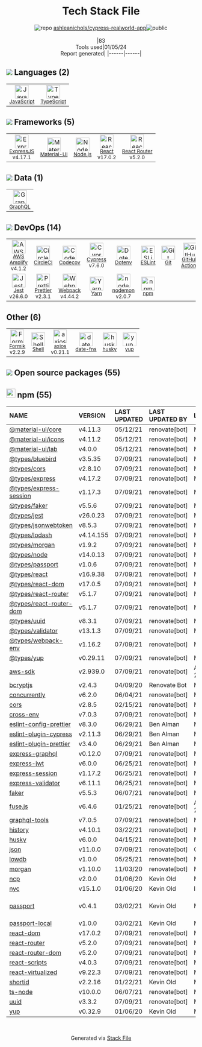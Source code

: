 <!--
&lt;--- Readme.md Snippet without images Start ---&gt;
## Tech Stack
ashleanichols/cypress-realworld-app is built on the following main stack:

- [CircleCI](https://circleci.com/) – Continuous Integration
- [Jest](http://facebook.github.io/jest/) – Javascript Testing Framework
- [Node.js](http://nodejs.org/) – Frameworks (Full Stack)
- [React](https://reactjs.org/) – Javascript UI Libraries
- [ExpressJS](http://expressjs.com/) – Microframeworks (Backend)
- [JavaScript](https://developer.mozilla.org/en-US/docs/Web/JavaScript) – Languages
- [TypeScript](http://www.typescriptlang.org) – Languages
- [Webpack](http://webpack.js.org) – JS Build Tools / JS Task Runners
- [Material-UI](https://github.com/mui/material-ui) – Front-End Frameworks
- [Codecov](https://codecov.io/) – Code Coverage
- [ESLint](http://eslint.org/) – Code Review
- [React Router](https://github.com/rackt/react-router) – JavaScript Framework Components
- [GraphQL](http://graphql.org/) – Query Languages
- [Shell](https://en.wikipedia.org/wiki/Shell_script) – Shells
- [axios](https://github.com/mzabriskie/axios) – Javascript Utilities & Libraries
- [nodemon](http://nodemon.io/) – node.js Application Monitoring
- [Yarn](https://yarnpkg.com/) – Front End Package Manager
- [Prettier](https://prettier.io/) – Code Review
- [AWS Amplify](https://github.com/aws/aws-amplify) – AWS Tools
- [Formik](https://jaredpalmer.com/formik/) – Web Forms
- [Cypress](https://www.cypress.io/) – Javascript Testing Framework
- [date-fns](https://date-fns.org/) – Javascript Utilities & Libraries
- [GitHub Actions](https://github.com/features/actions) – Continuous Integration

Full tech stack [here](/techstack.md)

&lt;--- Readme.md Snippet without images End ---&gt;

&lt;--- Readme.md Snippet with images Start ---&gt;
## Tech Stack
ashleanichols/cypress-realworld-app is built on the following main stack:

- <img width='25' height='25' src='https://img.stackshare.io/service/190/CvqrSSFs_400x400.jpg' alt='CircleCI'/> [CircleCI](https://circleci.com/) – Continuous Integration
- <img width='25' height='25' src='https://img.stackshare.io/service/830/jest.png' alt='Jest'/> [Jest](http://facebook.github.io/jest/) – Javascript Testing Framework
- <img width='25' height='25' src='https://img.stackshare.io/service/1011/n1JRsFeB_400x400.png' alt='Node.js'/> [Node.js](http://nodejs.org/) – Frameworks (Full Stack)
- <img width='25' height='25' src='https://img.stackshare.io/service/1020/OYIaJ1KK.png' alt='React'/> [React](https://reactjs.org/) – Javascript UI Libraries
- <img width='25' height='25' src='https://img.stackshare.io/service/1163/hashtag.png' alt='ExpressJS'/> [ExpressJS](http://expressjs.com/) – Microframeworks (Backend)
- <img width='25' height='25' src='https://img.stackshare.io/service/1209/javascript.jpeg' alt='JavaScript'/> [JavaScript](https://developer.mozilla.org/en-US/docs/Web/JavaScript) – Languages
- <img width='25' height='25' src='https://img.stackshare.io/service/1612/bynNY5dJ.jpg' alt='TypeScript'/> [TypeScript](http://www.typescriptlang.org) – Languages
- <img width='25' height='25' src='https://img.stackshare.io/service/1682/IMG_4636.PNG' alt='Webpack'/> [Webpack](http://webpack.js.org) – JS Build Tools / JS Task Runners
- <img width='25' height='25' src='https://img.stackshare.io/service/1904/default_44d81cb9fadbc3688b7e91a6d5217d0ea5358b57.png' alt='Material-UI'/> [Material-UI](https://github.com/mui/material-ui) – Front-End Frameworks
- <img width='25' height='25' src='https://img.stackshare.io/service/2673/Codecov_Mark_Circle_Pink.png' alt='Codecov'/> [Codecov](https://codecov.io/) – Code Coverage
- <img width='25' height='25' src='https://img.stackshare.io/service/3337/Q4L7Jncy.jpg' alt='ESLint'/> [ESLint](http://eslint.org/) – Code Review
- <img width='25' height='25' src='https://img.stackshare.io/service/3350/8261421.png' alt='React Router'/> [React Router](https://github.com/rackt/react-router) – JavaScript Framework Components
- <img width='25' height='25' src='https://img.stackshare.io/service/3820/12972006.png' alt='GraphQL'/> [GraphQL](http://graphql.org/) – Query Languages
- <img width='25' height='25' src='https://img.stackshare.io/service/4631/default_c2062d40130562bdc836c13dbca02d318205a962.png' alt='Shell'/> [Shell](https://en.wikipedia.org/wiki/Shell_script) – Shells
- <img width='25' height='25' src='https://img.stackshare.io/no-img-open-source.png' alt='axios'/> [axios](https://github.com/mzabriskie/axios) – Javascript Utilities & Libraries
- <img width='25' height='25' src='https://img.stackshare.io/service/5577/preview.png' alt='nodemon'/> [nodemon](http://nodemon.io/) – node.js Application Monitoring
- <img width='25' height='25' src='https://img.stackshare.io/service/5848/44mC-kJ3.jpg' alt='Yarn'/> [Yarn](https://yarnpkg.com/) – Front End Package Manager
- <img width='25' height='25' src='https://img.stackshare.io/service/7035/default_66f265943abed56bcdbfca1c866a4261b1fbb063.jpg' alt='Prettier'/> [Prettier](https://prettier.io/) – Code Review
- <img width='25' height='25' src='https://img.stackshare.io/no-img-open-source.png' alt='AWS Amplify'/> [AWS Amplify](https://github.com/aws/aws-amplify) – AWS Tools
- <img width='25' height='25' src='https://img.stackshare.io/service/8846/preview.png' alt='Formik'/> [Formik](https://jaredpalmer.com/formik/) – Web Forms
- <img width='25' height='25' src='https://img.stackshare.io/service/9231/default_66c5c1a197dcd0232e41e4ab6299d119b4e165b3.png' alt='Cypress'/> [Cypress](https://www.cypress.io/) – Javascript Testing Framework
- <img width='25' height='25' src='https://img.stackshare.io/service/10865/default_5551fb8853689f607a2bc0d5a09355d5a3d52bf0.png' alt='date-fns'/> [date-fns](https://date-fns.org/) – Javascript Utilities & Libraries
- <img width='25' height='25' src='https://img.stackshare.io/service/11563/actions.png' alt='GitHub Actions'/> [GitHub Actions](https://github.com/features/actions) – Continuous Integration

Full tech stack [here](/techstack.md)

&lt;--- Readme.md Snippet with images End ---&gt;
-->
<div align="center">

# Tech Stack File
![](https://img.stackshare.io/repo.svg "repo") [ashleanichols/cypress-realworld-app](https://github.com/ashleanichols/cypress-realworld-app)![](https://img.stackshare.io/public_badge.svg "public")
<br/><br/>
|83<br/>Tools used|01/05/24 <br/>Report generated|
|------|------|
</div>

## <img src='https://img.stackshare.io/languages.svg'/> Languages (2)
<table><tr>
  <td align='center'>
  <img width='36' height='36' src='https://img.stackshare.io/service/1209/javascript.jpeg' alt='JavaScript'>
  <br>
  <sub><a href="https://developer.mozilla.org/en-US/docs/Web/JavaScript">JavaScript</a></sub>
  <br>
  <sub></sub>
</td>

<td align='center'>
  <img width='36' height='36' src='https://img.stackshare.io/service/1612/bynNY5dJ.jpg' alt='TypeScript'>
  <br>
  <sub><a href="http://www.typescriptlang.org">TypeScript</a></sub>
  <br>
  <sub></sub>
</td>

</tr>
</table>

## <img src='https://img.stackshare.io/frameworks.svg'/> Frameworks (5)
<table><tr>
  <td align='center'>
  <img width='36' height='36' src='https://img.stackshare.io/service/1163/hashtag.png' alt='ExpressJS'>
  <br>
  <sub><a href="http://expressjs.com/">ExpressJS</a></sub>
  <br>
  <sub>v4.17.1</sub>
</td>

<td align='center'>
  <img width='36' height='36' src='https://img.stackshare.io/service/1904/default_44d81cb9fadbc3688b7e91a6d5217d0ea5358b57.png' alt='Material-UI'>
  <br>
  <sub><a href="https://github.com/mui/material-ui">Material-UI</a></sub>
  <br>
  <sub></sub>
</td>

<td align='center'>
  <img width='36' height='36' src='https://img.stackshare.io/service/1011/n1JRsFeB_400x400.png' alt='Node.js'>
  <br>
  <sub><a href="http://nodejs.org/">Node.js</a></sub>
  <br>
  <sub></sub>
</td>

<td align='center'>
  <img width='36' height='36' src='https://img.stackshare.io/service/1020/OYIaJ1KK.png' alt='React'>
  <br>
  <sub><a href="https://reactjs.org/">React</a></sub>
  <br>
  <sub>v17.0.2</sub>
</td>

<td align='center'>
  <img width='36' height='36' src='https://img.stackshare.io/service/3350/8261421.png' alt='React Router'>
  <br>
  <sub><a href="https://github.com/rackt/react-router">React Router</a></sub>
  <br>
  <sub>v5.2.0</sub>
</td>

</tr>
</table>

## <img src='https://img.stackshare.io/databases.svg'/> Data (1)
<table><tr>
  <td align='center'>
  <img width='36' height='36' src='https://img.stackshare.io/service/3820/12972006.png' alt='GraphQL'>
  <br>
  <sub><a href="http://graphql.org/">GraphQL</a></sub>
  <br>
  <sub></sub>
</td>

</tr>
</table>

## <img src='https://img.stackshare.io/devops.svg'/> DevOps (14)
<table><tr>
  <td align='center'>
  <img width='36' height='36' src='https://img.stackshare.io/no-img-open-source.png' alt='AWS Amplify'>
  <br>
  <sub><a href="https://github.com/aws/aws-amplify">AWS Amplify</a></sub>
  <br>
  <sub>v4.1.2</sub>
</td>

<td align='center'>
  <img width='36' height='36' src='https://img.stackshare.io/service/190/CvqrSSFs_400x400.jpg' alt='CircleCI'>
  <br>
  <sub><a href="https://circleci.com/">CircleCI</a></sub>
  <br>
  <sub></sub>
</td>

<td align='center'>
  <img width='36' height='36' src='https://img.stackshare.io/service/2673/Codecov_Mark_Circle_Pink.png' alt='Codecov'>
  <br>
  <sub><a href="https://codecov.io/">Codecov</a></sub>
  <br>
  <sub></sub>
</td>

<td align='center'>
  <img width='36' height='36' src='https://img.stackshare.io/service/9231/default_66c5c1a197dcd0232e41e4ab6299d119b4e165b3.png' alt='Cypress'>
  <br>
  <sub><a href="https://www.cypress.io/">Cypress</a></sub>
  <br>
  <sub>v7.6.0</sub>
</td>

<td align='center'>
  <img width='36' height='36' src='https://img.stackshare.io/service/8067/default_90dcb1286af7685c68df319c764b80704df1155b.png' alt='Dotenv'>
  <br>
  <sub><a href="https://github.com/motdotla/dotenv">Dotenv</a></sub>
  <br>
  <sub></sub>
</td>

<td align='center'>
  <img width='36' height='36' src='https://img.stackshare.io/service/3337/Q4L7Jncy.jpg' alt='ESLint'>
  <br>
  <sub><a href="http://eslint.org/">ESLint</a></sub>
  <br>
  <sub></sub>
</td>

<td align='center'>
  <img width='36' height='36' src='https://img.stackshare.io/service/1046/git.png' alt='Git'>
  <br>
  <sub><a href="http://git-scm.com/">Git</a></sub>
  <br>
  <sub></sub>
</td>

<td align='center'>
  <img width='36' height='36' src='https://img.stackshare.io/service/11563/actions.png' alt='GitHub Actions'>
  <br>
  <sub><a href="https://github.com/features/actions">GitHub Actions</a></sub>
  <br>
  <sub></sub>
</td>

</tr>
<tr>
  <td align='center'>
  <img width='36' height='36' src='https://img.stackshare.io/service/830/jest.png' alt='Jest'>
  <br>
  <sub><a href="http://facebook.github.io/jest/">Jest</a></sub>
  <br>
  <sub>v26.6.0</sub>
</td>

<td align='center'>
  <img width='36' height='36' src='https://img.stackshare.io/service/7035/default_66f265943abed56bcdbfca1c866a4261b1fbb063.jpg' alt='Prettier'>
  <br>
  <sub><a href="https://prettier.io/">Prettier</a></sub>
  <br>
  <sub>v2.3.1</sub>
</td>

<td align='center'>
  <img width='36' height='36' src='https://img.stackshare.io/service/1682/IMG_4636.PNG' alt='Webpack'>
  <br>
  <sub><a href="http://webpack.js.org">Webpack</a></sub>
  <br>
  <sub>v4.44.2</sub>
</td>

<td align='center'>
  <img width='36' height='36' src='https://img.stackshare.io/service/5848/44mC-kJ3.jpg' alt='Yarn'>
  <br>
  <sub><a href="https://yarnpkg.com/">Yarn</a></sub>
  <br>
  <sub></sub>
</td>

<td align='center'>
  <img width='36' height='36' src='https://img.stackshare.io/service/5577/preview.png' alt='nodemon'>
  <br>
  <sub><a href="http://nodemon.io/">nodemon</a></sub>
  <br>
  <sub>v2.0.7</sub>
</td>

<td align='center'>
  <img width='36' height='36' src='https://img.stackshare.io/service/1120/lejvzrnlpb308aftn31u.png' alt='npm'>
  <br>
  <sub><a href="https://www.npmjs.com/">npm</a></sub>
  <br>
  <sub></sub>
</td>

</tr>
</table>

## Other (6)
<table><tr>
  <td align='center'>
  <img width='36' height='36' src='https://img.stackshare.io/service/8846/preview.png' alt='Formik'>
  <br>
  <sub><a href="https://jaredpalmer.com/formik/">Formik</a></sub>
  <br>
  <sub>v2.2.9</sub>
</td>

<td align='center'>
  <img width='36' height='36' src='https://img.stackshare.io/service/4631/default_c2062d40130562bdc836c13dbca02d318205a962.png' alt='Shell'>
  <br>
  <sub><a href="https://en.wikipedia.org/wiki/Shell_script">Shell</a></sub>
  <br>
  <sub></sub>
</td>

<td align='center'>
  <img width='36' height='36' src='https://img.stackshare.io/no-img-open-source.png' alt='axios'>
  <br>
  <sub><a href="https://github.com/mzabriskie/axios">axios</a></sub>
  <br>
  <sub>v0.21.1</sub>
</td>

<td align='center'>
  <img width='36' height='36' src='https://img.stackshare.io/service/10865/default_5551fb8853689f607a2bc0d5a09355d5a3d52bf0.png' alt='date-fns'>
  <br>
  <sub><a href="https://date-fns.org/">date-fns</a></sub>
  <br>
  <sub></sub>
</td>

<td align='center'>
  <img width='36' height='36' src='https://img.stackshare.io/service/9527/5502029.jpeg' alt='husky'>
  <br>
  <sub><a href="https://github.com/typicode/husky">husky</a></sub>
  <br>
  <sub></sub>
</td>

<td align='center'>
  <img width='36' height='36' src='https://img.stackshare.io/service/10756/339286.png' alt='yup'>
  <br>
  <sub><a href="https://github.com/jquense/yup">yup</a></sub>
  <br>
  <sub></sub>
</td>

</tr>
</table>


## <img src='https://img.stackshare.io/group.svg' /> Open source packages (55)</h2>

## <img width='24' height='24' src='https://img.stackshare.io/service/1120/lejvzrnlpb308aftn31u.png'/> npm (55)

|NAME|VERSION|LAST UPDATED|LAST UPDATED BY|LICENSE|VULNERABILITIES|
|:------|:------|:------|:------|:------|:------|
|[@material-ui/core](https://www.npmjs.com/@material-ui/core)|v4.11.3|05/12/21|renovate[bot] |MIT|N/A|
|[@material-ui/icons](https://www.npmjs.com/@material-ui/icons)|v4.11.2|05/12/21|renovate[bot] |MIT|N/A|
|[@material-ui/lab](https://www.npmjs.com/@material-ui/lab)|v4.0.0|05/12/21|renovate[bot] |MIT|N/A|
|[@types/bluebird](https://www.npmjs.com/@types/bluebird)|v3.5.35|07/09/21|renovate[bot] |MIT|N/A|
|[@types/cors](https://www.npmjs.com/@types/cors)|v2.8.10|07/09/21|renovate[bot] |MIT|N/A|
|[@types/express](https://www.npmjs.com/@types/express)|v4.17.2|07/09/21|renovate[bot] |MIT|N/A|
|[@types/express-session](https://www.npmjs.com/@types/express-session)|v1.17.3|07/09/21|renovate[bot] |MIT|N/A|
|[@types/faker](https://www.npmjs.com/@types/faker)|v5.5.6|07/09/21|renovate[bot] |MIT|N/A|
|[@types/jest](https://www.npmjs.com/@types/jest)|v26.0.23|07/09/21|renovate[bot] |MIT|N/A|
|[@types/jsonwebtoken](https://www.npmjs.com/@types/jsonwebtoken)|v8.5.3|07/09/21|renovate[bot] |MIT|N/A|
|[@types/lodash](https://www.npmjs.com/@types/lodash)|v4.14.155|07/09/21|renovate[bot] |MIT|N/A|
|[@types/morgan](https://www.npmjs.com/@types/morgan)|v1.9.2|07/09/21|renovate[bot] |MIT|N/A|
|[@types/node](https://www.npmjs.com/@types/node)|v14.0.13|07/09/21|renovate[bot] |MIT|N/A|
|[@types/passport](https://www.npmjs.com/@types/passport)|v1.0.6|07/09/21|renovate[bot] |MIT|N/A|
|[@types/react](https://www.npmjs.com/@types/react)|v16.9.38|07/09/21|renovate[bot] |MIT|N/A|
|[@types/react-dom](https://www.npmjs.com/@types/react-dom)|v17.0.5|07/09/21|renovate[bot] |MIT|N/A|
|[@types/react-router](https://www.npmjs.com/@types/react-router)|v5.1.7|07/09/21|renovate[bot] |MIT|N/A|
|[@types/react-router-dom](https://www.npmjs.com/@types/react-router-dom)|v5.1.7|07/09/21|renovate[bot] |MIT|N/A|
|[@types/uuid](https://www.npmjs.com/@types/uuid)|v8.3.1|07/09/21|renovate[bot] |MIT|N/A|
|[@types/validator](https://www.npmjs.com/@types/validator)|v13.1.3|07/09/21|renovate[bot] |MIT|N/A|
|[@types/webpack-env](https://www.npmjs.com/@types/webpack-env)|v1.16.2|07/09/21|renovate[bot] |MIT|N/A|
|[@types/yup](https://www.npmjs.com/@types/yup)|v0.29.11|07/09/21|renovate[bot] |MIT|N/A|
|[aws-sdk](https://www.npmjs.com/aws-sdk)|v2.939.0|07/09/21|renovate[bot] |Apache-2.0|N/A|
|[bcryptjs](https://www.npmjs.com/bcryptjs)|v2.4.3|04/09/20|Renovate Bot |MIT|N/A|
|[concurrently](https://www.npmjs.com/concurrently)|v6.2.0|06/04/21|renovate[bot] |MIT|N/A|
|[cors](https://www.npmjs.com/cors)|v2.8.5|02/15/21|renovate[bot] |MIT|N/A|
|[cross-env](https://www.npmjs.com/cross-env)|v7.0.3|07/09/21|renovate[bot] |MIT|N/A|
|[eslint-config-prettier](https://www.npmjs.com/eslint-config-prettier)|v8.3.0|06/29/21|Ben Alman |MIT|N/A|
|[eslint-plugin-cypress](https://www.npmjs.com/eslint-plugin-cypress)|v2.11.3|06/29/21|Ben Alman |MIT|N/A|
|[eslint-plugin-prettier](https://www.npmjs.com/eslint-plugin-prettier)|v3.4.0|06/29/21|Ben Alman |MIT|N/A|
|[express-graphql](https://www.npmjs.com/express-graphql)|v0.12.0|07/09/21|renovate[bot] |MIT|N/A|
|[express-jwt](https://www.npmjs.com/express-jwt)|v6.0.0|06/25/21|renovate[bot] |MIT|N/A|
|[express-session](https://www.npmjs.com/express-session)|v1.17.2|06/25/21|renovate[bot] |MIT|N/A|
|[express-validator](https://www.npmjs.com/express-validator)|v6.11.1|06/25/21|renovate[bot] |MIT|N/A|
|[faker](https://www.npmjs.com/faker)|v5.5.3|06/07/21|renovate[bot] |MIT|N/A|
|[fuse.js](https://www.npmjs.com/fuse.js)|v6.4.6|01/25/21|renovate[bot] |Apache-2.0|N/A|
|[graphql-tools](https://www.npmjs.com/graphql-tools)|v7.0.5|07/09/21|renovate[bot] |MIT|N/A|
|[history](https://www.npmjs.com/history)|v4.10.1|03/22/21|renovate[bot] |MIT|N/A|
|[husky](https://www.npmjs.com/husky)|v6.0.0|04/15/21|renovate[bot] |MIT|N/A|
|[json](https://www.npmjs.com/json)|v11.0.0|07/09/21|renovate[bot] |Other|N/A|
|[lowdb](https://www.npmjs.com/lowdb)|v1.0.0|05/25/21|renovate[bot] |MIT|N/A|
|[morgan](https://www.npmjs.com/morgan)|v1.10.0|11/03/20|renovate[bot] |MIT|N/A|
|[ncp](https://www.npmjs.com/ncp)|v2.0.0|01/06/20|Kevin Old |MIT|N/A|
|[nyc](https://www.npmjs.com/nyc)|v15.1.0|01/06/20|Kevin Old |ISC|N/A|
|[passport](https://www.npmjs.com/passport)|v0.4.1|03/02/21|Kevin Old |MIT|[CVE-2022-25896](https://github.com/advisories/GHSA-v923-w3x8-wh69) (Moderate)|
|[passport-local](https://www.npmjs.com/passport-local)|v1.0.0|03/02/21|Kevin Old |MIT|N/A|
|[react-dom](https://www.npmjs.com/react-dom)|v17.0.2|07/09/21|renovate[bot] |MIT|N/A|
|[react-router](https://www.npmjs.com/react-router)|v5.2.0|07/09/21|renovate[bot] |MIT|N/A|
|[react-router-dom](https://www.npmjs.com/react-router-dom)|v5.2.0|07/09/21|renovate[bot] |MIT|N/A|
|[react-scripts](https://www.npmjs.com/react-scripts)|v4.0.3|07/09/21|renovate[bot] |MIT|N/A|
|[react-virtualized](https://www.npmjs.com/react-virtualized)|v9.22.3|07/09/21|renovate[bot] |MIT|N/A|
|[shortid](https://www.npmjs.com/shortid)|v2.2.16|01/22/21|Kevin Old |MIT|N/A|
|[ts-node](https://www.npmjs.com/ts-node)|v10.0.0|06/07/21|renovate[bot] |MIT|N/A|
|[uuid](https://www.npmjs.com/uuid)|v3.3.2|07/09/21|renovate[bot] |MIT|N/A|
|[yup](https://www.npmjs.com/yup)|v0.32.9|01/06/20|Kevin Old |MIT|N/A|

<br/>
<div align='center'>

Generated via [Stack File](https://github.com/marketplace/stack-file)
